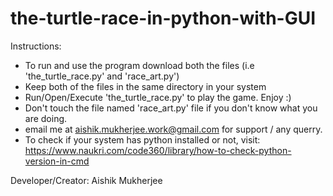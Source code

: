 # the-turtle-race-in-python-with-GUI
Instructions:

- To run and use the program download both the files (i.e 'the_turtle_race.py' and 'race_art.py')
- Keep both of the files in the same directory in your system
- Run/Open/Execute 'the_turtle_race.py' to play the game. Enjoy :)
- Don't touch the file named 'race_art.py' file if you don't know what you are doing.
- email me at aishik.mukherjee.work@gmail.com for support / any querry.
- To check if your system has python installed or not, visit: https://www.naukri.com/code360/library/how-to-check-python-version-in-cmd


Developer/Creator: Aishik Mukherjee
